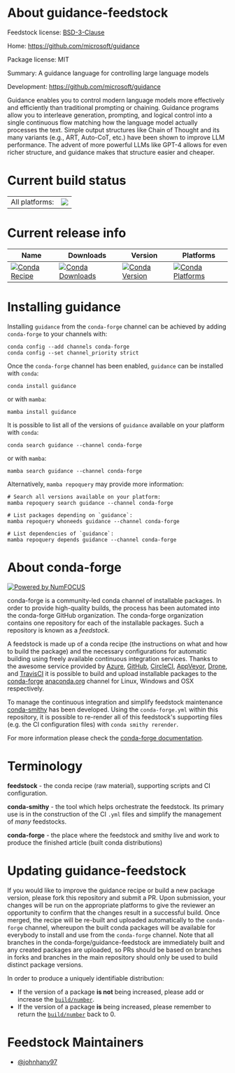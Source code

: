 About guidance-feedstock
========================

Feedstock license: [BSD-3-Clause](https://github.com/conda-forge/guidance-feedstock/blob/main/LICENSE.txt)

Home: https://github.com/microsoft/guidance

Package license: MIT

Summary: A guidance language for controlling large language models

Development: https://github.com/microsoft/guidance

Guidance enables you to control modern language models more effectively and efficiently
than traditional prompting or chaining. Guidance programs allow you to interleave generation,
prompting, and logical control into a single continuous flow matching how the language model
actually processes the text. Simple output structures like Chain of Thought and its many
variants (e.g., ART, Auto-CoT, etc.) have been shown to improve LLM performance.
The advent of more powerful LLMs like GPT-4 allows for even richer structure, and guidance
makes that structure easier and cheaper.


Current build status
====================


<table><tr><td>All platforms:</td>
    <td>
      <a href="https://dev.azure.com/conda-forge/feedstock-builds/_build/latest?definitionId=19624&branchName=main">
        <img src="https://dev.azure.com/conda-forge/feedstock-builds/_apis/build/status/guidance-feedstock?branchName=main">
      </a>
    </td>
  </tr>
</table>

Current release info
====================

| Name | Downloads | Version | Platforms |
| --- | --- | --- | --- |
| [![Conda Recipe](https://img.shields.io/badge/recipe-guidance-green.svg)](https://anaconda.org/conda-forge/guidance) | [![Conda Downloads](https://img.shields.io/conda/dn/conda-forge/guidance.svg)](https://anaconda.org/conda-forge/guidance) | [![Conda Version](https://img.shields.io/conda/vn/conda-forge/guidance.svg)](https://anaconda.org/conda-forge/guidance) | [![Conda Platforms](https://img.shields.io/conda/pn/conda-forge/guidance.svg)](https://anaconda.org/conda-forge/guidance) |

Installing guidance
===================

Installing `guidance` from the `conda-forge` channel can be achieved by adding `conda-forge` to your channels with:

```
conda config --add channels conda-forge
conda config --set channel_priority strict
```

Once the `conda-forge` channel has been enabled, `guidance` can be installed with `conda`:

```
conda install guidance
```

or with `mamba`:

```
mamba install guidance
```

It is possible to list all of the versions of `guidance` available on your platform with `conda`:

```
conda search guidance --channel conda-forge
```

or with `mamba`:

```
mamba search guidance --channel conda-forge
```

Alternatively, `mamba repoquery` may provide more information:

```
# Search all versions available on your platform:
mamba repoquery search guidance --channel conda-forge

# List packages depending on `guidance`:
mamba repoquery whoneeds guidance --channel conda-forge

# List dependencies of `guidance`:
mamba repoquery depends guidance --channel conda-forge
```


About conda-forge
=================

[![Powered by
NumFOCUS](https://img.shields.io/badge/powered%20by-NumFOCUS-orange.svg?style=flat&colorA=E1523D&colorB=007D8A)](https://numfocus.org)

conda-forge is a community-led conda channel of installable packages.
In order to provide high-quality builds, the process has been automated into the
conda-forge GitHub organization. The conda-forge organization contains one repository
for each of the installable packages. Such a repository is known as a *feedstock*.

A feedstock is made up of a conda recipe (the instructions on what and how to build
the package) and the necessary configurations for automatic building using freely
available continuous integration services. Thanks to the awesome service provided by
[Azure](https://azure.microsoft.com/en-us/services/devops/), [GitHub](https://github.com/),
[CircleCI](https://circleci.com/), [AppVeyor](https://www.appveyor.com/),
[Drone](https://cloud.drone.io/welcome), and [TravisCI](https://travis-ci.com/)
it is possible to build and upload installable packages to the
[conda-forge](https://anaconda.org/conda-forge) [anaconda.org](https://anaconda.org/)
channel for Linux, Windows and OSX respectively.

To manage the continuous integration and simplify feedstock maintenance
[conda-smithy](https://github.com/conda-forge/conda-smithy) has been developed.
Using the ``conda-forge.yml`` within this repository, it is possible to re-render all of
this feedstock's supporting files (e.g. the CI configuration files) with ``conda smithy rerender``.

For more information please check the [conda-forge documentation](https://conda-forge.org/docs/).

Terminology
===========

**feedstock** - the conda recipe (raw material), supporting scripts and CI configuration.

**conda-smithy** - the tool which helps orchestrate the feedstock.
                   Its primary use is in the construction of the CI ``.yml`` files
                   and simplify the management of *many* feedstocks.

**conda-forge** - the place where the feedstock and smithy live and work to
                  produce the finished article (built conda distributions)


Updating guidance-feedstock
===========================

If you would like to improve the guidance recipe or build a new
package version, please fork this repository and submit a PR. Upon submission,
your changes will be run on the appropriate platforms to give the reviewer an
opportunity to confirm that the changes result in a successful build. Once
merged, the recipe will be re-built and uploaded automatically to the
`conda-forge` channel, whereupon the built conda packages will be available for
everybody to install and use from the `conda-forge` channel.
Note that all branches in the conda-forge/guidance-feedstock are
immediately built and any created packages are uploaded, so PRs should be based
on branches in forks and branches in the main repository should only be used to
build distinct package versions.

In order to produce a uniquely identifiable distribution:
 * If the version of a package **is not** being increased, please add or increase
   the [``build/number``](https://docs.conda.io/projects/conda-build/en/latest/resources/define-metadata.html#build-number-and-string).
 * If the version of a package **is** being increased, please remember to return
   the [``build/number``](https://docs.conda.io/projects/conda-build/en/latest/resources/define-metadata.html#build-number-and-string)
   back to 0.

Feedstock Maintainers
=====================

* [@johnhany97](https://github.com/johnhany97/)


